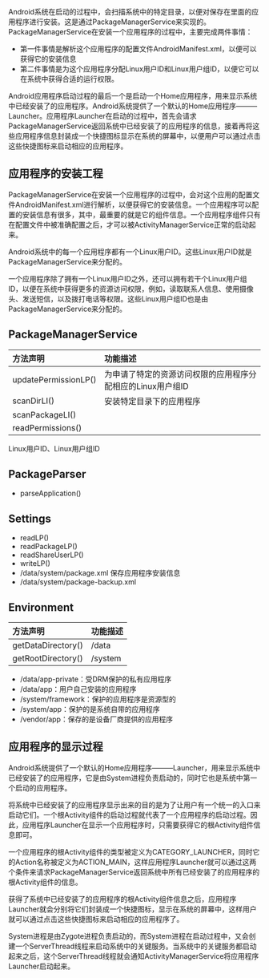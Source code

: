 Android系统在启动的过程中，会扫描系统中的特定目录，以便对保存在里面的应用程序进行安装。这是通过PackageManagerService来实现的。PackageManagerService在安装一个应用程序的过程中，主要完成两件事情：

- 第一件事情是解析这个应用程序的配置文件AndroidManifest.xml，以便可以获得它的安装信息
- 第二件事情是为这个应用程序分配Linux用户ID和Linux用户组ID，以便它可以在系统中获得合适的运行权限。

Android应用程序启动过程的最后一个是启动一个Home应用程序，用来显示系统中已经安装了的应用程序。Android系统提供了一个默认的Home应用程序———Launcher。应用程序Launcher在启动的过程中，首先会请求PackageManagerService返回系统中已经安装了的应用程序的信息，接着再将这些应用程序信息封装成一个快捷图标显示在系统的屏幕中，以便用户可以通过点击这些快捷图标来启动相应的应用程序。

## 应用程序的安装工程

PackageManagerService在安装一个应用程序的过程中，会对这个应用的配置文件AndroidManifest.xml进行解析，以便获得它的安装信息。一个应用程序可以配置的安装信息有很多，其中，最重要的就是它的组件信息。一个应用程序组件只有在配置文件中被准确配置之后，才可以被ActivityManagerService正常的启动起来。

Android系统中的每一个应用程序都有一个Linux用户ID。这些Linux用户ID就是PackageManagerService来分配的。

一个应用程序除了拥有一个Linux用户ID之外，还可以拥有若干个Linux用户组ID，以便在系统中获得更多的资源访问权限，例如，读取联系人信息、使用摄像头、发送短信，以及拨打电话等权限。这些Linux用户组ID也是由PackageManagerService来分配的。

## PackageManagerService

| 方法声明                 | 功能描述                              |
| :------------------- | :-------------------------------- |
| updatePermissionLP() | 为申请了特定的资源访问权限的应用程序分配相应的Linux用户组ID |
| scanDirLI()          | 安装特定目录下的应用程序                      |
| scanPackageLI()      |                                   |
| readPermissions()    |                                   |

Linux用户ID、Linux用户组ID

## PackageParser

- parseApplication()

## Settings

- readLP()
- readPackageLP()
- readShareUserLP()
- writeLP()
- /data/system/package.xml 保存应用程序安装信息
- /data/system/package-backup.xml

## Environment

| 方法声明               | 功能描述    |
| :----------------- | :------ |
| getDataDirectory() | /data   |
| getRootDirectory() | /system |

- /data/app-private：受DRM保护的私有应用程序
- /data/app：用户自己安装的应用程序
- /system/framework：保护的应用程序是资源型的
- /system/app：保护的是系统自带的应用程序
- /vendor/app：保存的是设备厂商提供的应用程序

## 应用程序的显示过程

Android系统提供了一个默认的Home应用程序———Launcher，用来显示系统中已经安装了的应用程序，它是由System进程负责启动的，同时它也是系统中第一个启动的应用程序。

将系统中已经安装了的应用程序显示出来的目的是为了让用户有一个统一的入口来启动它们。一个根Activity组件的启动过程就代表了一个应用程序的启动过程。因此，应用程序Launcher在显示一个应用程序时，只需要获得它的根Activity组件信息即可。

一个应用程序的根Activity组件的类型被定义为CATEGORY_LAUNCHER，同时它的Action名称被定义为ACTION_MAIN，这样应用程序Launcher就可以通过这两个条件来请求PackageManagerService返回系统中所有已经安装了的应用程序的根Activity组件的信息。

获得了系统中已经安装了的应用程序的根Activity组件信息之后，应用程序Launcher就会分别将它们封装成一个快捷图标，显示在系统的屏幕中，这样用户就可以通过点击这些快捷图标来启动相应的应用程序了。

System进程是由Zygote进程负责启动的，而System进程在启动过程中，又会创建一个ServerThread线程来启动系统中的关键服务。当系统中的关键服务都启动起来之后，这个ServerThread线程就会通知ActivityManagerService将应用程序Launcher启动起来。